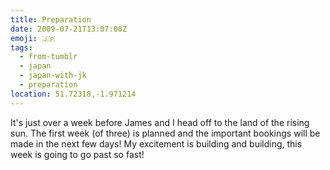 ```yaml
---
title: Preparation
date: 2009-07-21T13:07:00Z
emoji: 🇯🇵
tags:
  - from-tumblr
  - japan
  - japan-with-jk
  - preparation
location: 51.72318,-1.971214
---
```


It's just over a week before James and I head off to the land of the rising sun. The first week (of three) is planned and the important bookings will be made in the next few days! My excitement is building and building, this week is going to go past so fast!
